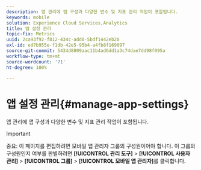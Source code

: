 ```yaml
---
description: 앱 관리에 앱 구성과 다양한 변수 및 지표 관리 작업이 포함됩니다.
keywords: mobile
solution: Experience Cloud Services,Analytics
title: 앱 설정 관리
topic-fix: Metrics
uuid: 2ca93f92-f812-434c-add0-5bdf1442eb20
exl-id: ed7b955e-f1db-42e5-95b4-a4fb8f169097
source-git-commit: 5434d8809aac11b4ad6dd1a3c74dae7dd98f095a
workflow-type: tm+mt
source-wordcount: '71'
ht-degree: 100%

---
```


# 앱 설정 관리{#manage-app-settings}

앱 관리에 앱 구성과 다양한 변수 및 지표 관리 작업이 포함됩니다.

>[!IMPORTANT]
>
>중요: 이 페이지를 편집하려면 모바일 앱 관리자 그룹의 구성원이어야 합니다. 이 그룹의 구성원인지 여부를 판별하려면 **[!UICONTROL 관리 도구]** > **[!UICONTROL 사용자 관리]** > **[!UICONTROL 그룹]** > **[!UICONTROL 모바일 앱 관리자]**&#x200B;를 클릭합니다.
